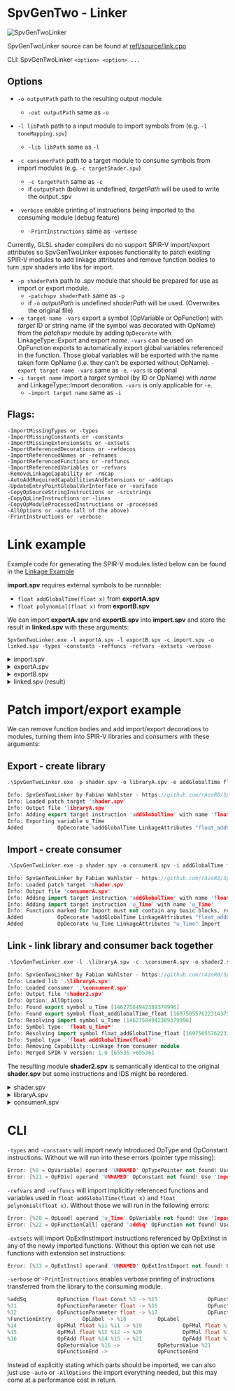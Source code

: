 # SpvGenTwo - Linker

![SpvGenTwoLinker](/misc/linker.PNG)

SpvGenTwoLinker source can be found at [refl/source/link.cpp](refl/source/link.cpp)

CLI: SpvGenTwoLinker ```<option> <option> ...```

## Options

* `-o outputPath` path to the resulting output module
    * `-out outputPath` same as `-o`
* `-l libPath` path to a input module to import symbols from (e.g. `-l toneMapping.spv`)
    * `-lib libPath` same as `-l`
* `-c consumerPath` path to a target module to consume symbols from import modules (e.g. `-c targetShader.spv`)
    * `-c targetPath` same as `-c`
    * if `outputPath` (below) is undefined, _targetPath_ will be used to write the output .spv

* `-verbose` enable printing of instructions being imported to the consuming module (debug feature)
    * `-PrintInstructions` same as `-verbose`

Currently, GLSL shader compilers do no support SPIR-V import/export attributes so SpvGenTwoLinker exposes functionality to patch existing SPIR-V modules to add linkage attributes and remove function bodies to turn .spv shaders into libs for import.

* `-p shaderPath` path to .spv module that should be prepared for use as import or export module.
    * `-patchspv shaderPath` same as `-p`
    * if `-o` _outputPath_ is undefined _shaderPath_ will be used. (Overwrites the original file)
* `-e target name -vars` export a symbol (OpVariable or OpFunction) with _target_ ID or string name (if the symbol was decorated with OpName) from the _patchspv_ module by adding `OpDecorate` with LinkageType::Export and export _name_. `-vars` can be used on OpFunction exports to automatically export global variables referenced in the function. Those global variables will be exported with the name taken form OpName (i.e. they can't be exported without OpName).
    `-export target name -vars` same as `-e`. `-vars` is optional
* `-i target name` import a _target_ symbol (by ID or OpName) with _name_ and LinkageType::Import decoration. `-vars` is only applicable for `-e`.
    * `-import target name` same as `-i`

## Flags:
    -ImportMissingTypes or -types
    -ImportMissingConstants or -constants
    -ImportMissingExtensionSets or -extsets
    -ImportReferencedDecorations or -refdecos
    -ImportReferencedNames or -refnames
    -ImportReferencedFunctions or -reffuncs
    -ImportReferencedVariables or -refvars
    -RemoveLinkageCapability or -rmcap
    -AutoAddRequiredCapabilitiesAndExtensions or -addcaps
    -UpdateEntryPointGlobalVarInterface or -variface
    -CopyOpSourceStringInstructions or -srcstrings
    -CopyOpLineInstructions or -lines
    -CopyOpModuleProcessedInstructions or -processed
    -AllOptions or -auto (all of the above)
    -PrintInstructions or -verbose

# Link example
Example code for generating the SPIR-V modules listed below can be found in the [Linkage Example](example/source/Linkage.cpp)

__import.spv__ requires external symbols to be runnable:
* `float addGlobalTime(float x)` from __exportA.spv__
* `float polynomial(float x)` from __exportB.spv__

We can import __exportA.spv__ and __exportB.spv__ into __import.spv__ and store the result in __linked.spv__ with these arguments:
```
SpvGenTwoLinker.exe -l exportA.spv -l exportB.spv -c import.spv -o linked.spv -types -constants -reffuncs -refvars -extsets -verbose
```

<details>
  <summary>import.spv</summary>

```cpp
; SPIR-V
; Version: 1.0
; Generator: SpvGenTwo SPIR-V IR Tools(30); 0
; Bound: 14
; Schema: 0
               OpCapability Linkage
               OpCapability Shader
               OpMemoryModel Logical Simple
               OpEntryPoint Fragment %main "main"
               OpExecutionMode %main OriginUpperLeft
               OpName %addGlobalTime "addGlobalTime"
               OpName %polynomial "polynomial"
               OpName %main "main"
               OpName %FunctionEntry "FunctionEntry"
               OpDecorate %addGlobalTime LinkageAttributes "@addGlobalTime" Import
               OpDecorate %polynomial LinkageAttributes "@polynomial" Import
      %float = OpTypeFloat 32
          %2 = OpTypeFunction %float %float
       %void = OpTypeVoid
          %4 = OpTypeFunction %void
   %float_16 = OpConstant %float 16
%addGlobalTime = OpFunction %float Const %2
          %7 = OpFunctionParameter %float
               OpFunctionEnd
 %polynomial = OpFunction %float Const %2
          %9 = OpFunctionParameter %float
               OpFunctionEnd
       %main = OpFunction %void None %4
%FunctionEntry = OpLabel
         %12 = OpFunctionCall %float %addGlobalTime %float_16
         %13 = OpFunctionCall %float %polynomial %12
               OpReturn
               OpFunctionEnd
```
</details>

<details>
  <summary>exportA.spv</summary>

```cpp
; SPIR-V
; Version: 1.0
; Generator: SpvGenTwo SPIR-V IR Tools(30); 0
; Bound: 26
; Schema: 0
               OpCapability Linkage
               OpCapability Shader
               OpMemoryModel Logical Simple
               OpEntryPoint Fragment %main "main"
               OpExecutionMode %main OriginUpperLeft
               OpName %u_Time "u_Time"
               OpName %addSq "addSq"
               OpName %FunctionEntry "FunctionEntry"
               OpName %addGlobalTime "addGlobalTime"
               OpName %FunctionEntry_0 "FunctionEntry"
               OpName %main "main"
               OpName %FunctionEntry_1 "FunctionEntry"
               OpDecorate %addGlobalTime LinkageAttributes "@addGlobalTime" Export
      %float = OpTypeFloat 32
%_ptr_Uniform_float = OpTypePointer Uniform %float
          %3 = OpTypeFunction %float %float %float
          %4 = OpTypeFunction %float %float
 %float_1000 = OpConstant %float 1000
       %void = OpTypeVoid
          %7 = OpTypeFunction %void
   %float_16 = OpConstant %float 16
     %u_Time = OpVariable %_ptr_Uniform_float Uniform
      %addSq = OpFunction %float Const %3
         %11 = OpFunctionParameter %float
         %12 = OpFunctionParameter %float
%FunctionEntry = OpLabel
         %14 = OpFMul %float %11 %11
         %15 = OpFMul %float %12 %12
         %16 = OpFAdd %float %14 %15
               OpReturnValue %16
               OpFunctionEnd
%addGlobalTime = OpFunction %float Const %4
         %18 = OpFunctionParameter %float
%FunctionEntry_0 = OpLabel
         %20 = OpLoad %float %u_Time None
         %21 = OpFDiv %float %20 %float_1000
         %22 = OpFunctionCall %float %addSq %18 %21
               OpReturnValue %22
               OpFunctionEnd
       %main = OpFunction %void None %7
%FunctionEntry_1 = OpLabel
         %25 = OpFunctionCall %float %addGlobalTime %float_16
               OpReturn
               OpFunctionEnd
```
</details>

<details>
  <summary>exportB.spv</summary>

```cpp
; SPIR-V
; Version: 1.0
; Generator: SpvGenTwo SPIR-V IR Tools(30); 0
; Bound: 26
; Schema: 0
               OpCapability Linkage
               OpCapability Shader
               OpMemoryModel Logical Simple
               OpEntryPoint Fragment %main "main"
               OpExecutionMode %main OriginUpperLeft
               OpName %u_Time "u_Time"
               OpName %addSq "addSq"
               OpName %FunctionEntry "FunctionEntry"
               OpName %addGlobalTime "addGlobalTime"
               OpName %FunctionEntry_0 "FunctionEntry"
               OpName %main "main"
               OpName %FunctionEntry_1 "FunctionEntry"
               OpDecorate %addGlobalTime LinkageAttributes "@addGlobalTime" Export
      %float = OpTypeFloat 32
%_ptr_Uniform_float = OpTypePointer Uniform %float
          %3 = OpTypeFunction %float %float %float
          %4 = OpTypeFunction %float %float
 %float_1000 = OpConstant %float 1000
       %void = OpTypeVoid
          %7 = OpTypeFunction %void
   %float_16 = OpConstant %float 16
     %u_Time = OpVariable %_ptr_Uniform_float Uniform
      %addSq = OpFunction %float Const %3
         %11 = OpFunctionParameter %float
         %12 = OpFunctionParameter %float
%FunctionEntry = OpLabel
         %14 = OpFMul %float %11 %11
         %15 = OpFMul %float %12 %12
         %16 = OpFAdd %float %14 %15
               OpReturnValue %16
               OpFunctionEnd
%addGlobalTime = OpFunction %float Const %4
         %18 = OpFunctionParameter %float
%FunctionEntry_0 = OpLabel
         %20 = OpLoad %float %u_Time None
         %21 = OpFDiv %float %20 %float_1000
         %22 = OpFunctionCall %float %addSq %18 %21
               OpReturnValue %22
               OpFunctionEnd
       %main = OpFunction %void None %7
%FunctionEntry_1 = OpLabel
         %25 = OpFunctionCall %float %addGlobalTime %float_16
               OpReturn
               OpFunctionEnd
```
</details>

<details>
  <summary>linked.spv (result)</summary>

```cpp
; SPIR-V
; Version: 1.0
; Generator: SpvGenTwo SPIR-V IR Tools(30); 0
; Bound: 64
; Schema: 0
               OpCapability Shader
          %1 = OpExtInstImport "GLSL.std.450"
               OpMemoryModel Logical Simple
               OpEntryPoint Fragment %main "main"
               OpExecutionMode %main OriginUpperLeft
               OpName %addGlobalTime "addGlobalTime"
               OpName %polynomial "polynomial"
               OpName %main "main"
               OpName %FunctionEntry "FunctionEntry"
               OpName %u_Time "u_Time"
               OpName %addSq "addSq"
               OpName %FunctionEntry_0 "FunctionEntry"
               OpName %FunctionEntry_1 "FunctionEntry"
               OpName %u_Coefficients "u_Coefficients"
               OpName %FunctionEntry_2 "FunctionEntry"
               OpName %x "x"
               OpName %i "i"
               OpName %s "s"
               OpName %LoopEntry "LoopEntry"
               OpName %LoopCondition "LoopCondition"
               OpName %LoopBody "LoopBody"
               OpName %LoopContinue "LoopContinue"
               OpName %LoopMerge "LoopMerge"
      %float = OpTypeFloat 32
          %3 = OpTypeFunction %float %float
       %void = OpTypeVoid
          %5 = OpTypeFunction %void
   %float_16 = OpConstant %float 16
          %7 = OpTypeFunction %float %float %float
%_ptr_Uniform_float = OpTypePointer Uniform %float
 %float_1000 = OpConstant %float 1000
%_ptr_Function_float = OpTypePointer Function %float
    %float_0 = OpConstant %float 0
       %uint = OpTypeInt 32 0
%_ptr_Function_uint = OpTypePointer Function %uint
     %uint_0 = OpConstant %uint 0
       %bool = OpTypeBool
         %16 = OpSpecConstant %uint 8
     %uint_8 = OpConstant %uint 8
%_arr_float_uint_8 = OpTypeArray %float %uint_8
%_ptr_Uniform__arr_float_uint_8 = OpTypePointer Uniform %_arr_float_uint_8
        %int = OpTypeInt 32 1
      %int_1 = OpConstant %int 1
     %u_Time = OpVariable %_ptr_Uniform_float Uniform
%u_Coefficients = OpVariable %_ptr_Uniform__arr_float_uint_8 Uniform
%addGlobalTime = OpFunction %float Const %3
         %25 = OpFunctionParameter %float
%FunctionEntry_1 = OpLabel
         %27 = OpLoad %float %u_Time None
         %28 = OpFDiv %float %27 %float_1000
         %29 = OpFunctionCall %float %addSq %25 %28
               OpReturnValue %29
               OpFunctionEnd
 %polynomial = OpFunction %float Const %3
          %x = OpFunctionParameter %float
%FunctionEntry_2 = OpLabel
          %s = OpVariable %_ptr_Function_float Function %float_0
          %i = OpVariable %_ptr_Function_uint Function %uint_0
               OpBranch %LoopEntry
  %LoopEntry = OpLabel
               OpLoopMerge %LoopMerge %LoopContinue None
               OpBranch %LoopCondition
%LoopCondition = OpLabel
         %37 = OpLoad %uint %i None
         %38 = OpULessThan %bool %37 %16
               OpBranchConditional %38 %LoopBody %LoopMerge
   %LoopBody = OpLabel
         %40 = OpLoad %uint %i None
         %41 = OpConvertUToF %float %40
         %42 = OpExtInst %float %1 Pow %x %41
         %43 = OpAccessChain %_ptr_Uniform_float %u_Coefficients %40
         %44 = OpLoad %float %43 None
         %45 = OpFMul %float %44 %42
         %46 = OpLoad %float %s None
         %47 = OpFAdd %float %46 %45
               OpStore %s %47 None
               OpBranch %LoopContinue
%LoopContinue = OpLabel
         %49 = OpLoad %uint %i None
         %50 = OpIAdd %uint %49 %int_1
               OpStore %i %50 None
               OpBranch %LoopEntry
  %LoopMerge = OpLabel
         %52 = OpLoad %float %s None
               OpReturnValue %52
               OpFunctionEnd
      %addSq = OpFunction %float Const %7
         %54 = OpFunctionParameter %float
         %55 = OpFunctionParameter %float
%FunctionEntry_0 = OpLabel
         %57 = OpFMul %float %54 %54
         %58 = OpFMul %float %55 %55
         %59 = OpFAdd %float %57 %58
               OpReturnValue %59
               OpFunctionEnd
       %main = OpFunction %void None %5
%FunctionEntry = OpLabel
         %62 = OpFunctionCall %float %addGlobalTime %float_16
         %63 = OpFunctionCall %float %polynomial %62
               OpReturn
               OpFunctionEnd
```
</details>

# Patch import/export example

We can remove function bodies and add import/export decorations to modules, turning them into SPIR-V libraries and consumers with these arguments:

## Export - create library

```cpp
.\SpvGenTwoLinker.exe -p shader.spv -o libraryA.spv -e addGlobalTime float_addGlobalTime_float -vars

Info: SpvGenTwoLinker by Fabian Wahlster - https://github.com/rAzoR8/SpvGenTwo
Info: Loaded patch target 'shader.spv'
Info: Output file 'libraryA.spv'
Info: Adding export target instruction 'addGlobalTime' with name 'float_addGlobalTime_float'
Info: Exporting variable u_Time
Added           OpDecorate %addGlobalTime LinkageAttributes "float_addGlobalTime_float" Export
```

## Import - create consumer

```cpp
.\SpvGenTwoLinker.exe -p shader.spv -o consumerA.spv -i addGlobalTime float_addGlobalTime_float -i u_Time u_Time

Info: SpvGenTwoLinker by Fabian Wahlster - https://github.com/rAzoR8/SpvGenTwo
Info: Loaded patch target 'shader.spv'
Info: Output file 'consumerA.spv'
Info: Adding import target instruction 'addGlobalTime' with name 'float_addGlobalTime_float'
Info: Adding import target instruction 'u_Time' with name 'u_Time'
Info: Functions marked for Import must not contain any basic blocks, removing 1 blocks
Added           OpDecorate %addGlobalTime LinkageAttributes "float_addGlobalTime_float" Import
Added           OpDecorate %u_Time LinkageAttributes "u_Time" Import
```

## Link - link library and consumer back together

```cpp
.\SpvGenTwoLinker.exe -l .\libraryA.spv -c .\consumerA.spv -o shader2.spv -auto

Info: SpvGenTwoLinker by Fabian Wahlster - https://github.com/rAzoR8/SpvGenTwo
Info: Loaded lib '.\libraryA.spv'
Info: Loaded consumer '.\consumerA.spv'
Info: Output file 'shader2.spv'
Info: Option: AllOptions
Info: Found export symbol u_Time [14627584942389379996]
Info: Found export symbol float_addGlobalTime_float [16975055762231437530]
Info: Resolving import symbol u_Time [14627584942389379996]
Info: Symbol type: 'float u_Time*'
Info: Resolving import symbol float_addGlobalTime_float [16975055762231437530]
Info: Symbol type: 'float addGlobalTime(float)'
Info: Removing Capability::Linkage from consumer module
Info: Merged SPIR-V version: 1.0 [65536->65536]
```

The resulting module __shader2.spv__ is semantically identical to the original __shader.spv__ but some instructions and IDS might be reordered.

<details>
  <summary>shader.spv</summary>
Generated by some shader compiler that does not support import/export declarations:

```cpp
; SPIR-V
; Version: 1.0
; Generator: SpvGenTwo SPIR-V IR Tools(30); 0
; Bound: 18
; Schema: 0
               OpCapability Shader
               OpMemoryModel Logical Simple
               OpEntryPoint Fragment %main "main"
               OpExecutionMode %main OriginUpperLeft
               OpName %u_Time "u_Time"
               OpName %addGlobalTime "addGlobalTime"
               OpName %FunctionEntry "FunctionEntry"
               OpName %main "main"
               OpName %FunctionEntry_0 "FunctionEntry"
      %float = OpTypeFloat 32
%_ptr_Uniform_float = OpTypePointer Uniform %float
          %3 = OpTypeFunction %float %float
 %float_1000 = OpConstant %float 1000
       %void = OpTypeVoid
          %6 = OpTypeFunction %void
   %float_16 = OpConstant %float 16
     %u_Time = OpVariable %_ptr_Uniform_float Uniform
%addGlobalTime = OpFunction %float Const %3
         %10 = OpFunctionParameter %float
%FunctionEntry = OpLabel
         %12 = OpLoad %float %u_Time None
         %13 = OpFDiv %float %12 %float_1000
         %14 = OpFMul %float %13 %10
               OpReturnValue %14
               OpFunctionEnd
       %main = OpFunction %void None %6
%FunctionEntry_0 = OpLabel
         %17 = OpFunctionCall %float %addGlobalTime %float_16
               OpReturn
               OpFunctionEnd
```

</details>

<details>
  <summary>libraryA.spv</summary>

`-vars` option automatically exported `%u_Time = OpVariable %_ptr_Uniform_float Uniform` but could also be manually exported with `-e` and a name.

```cpp
; SPIR-V
; Version: 1.0
; Generator: SpvGenTwo SPIR-V IR Tools(30); 0
; Bound: 18
; Schema: 0
>>>>>>>>>>>>>> OpCapability Linkage
               OpCapability Shader
               OpMemoryModel Logical Simple
               OpEntryPoint Fragment %main "main"
               OpExecutionMode %main OriginUpperLeft
               OpName %u_Time "u_Time"
               OpName %addGlobalTime "addGlobalTime"
               OpName %FunctionEntry "FunctionEntry"
               OpName %main "main"
               OpName %FunctionEntry_0 "FunctionEntry"
>>>>>>>>>>>>>> OpDecorate %u_Time LinkageAttributes "u_Time" Export
>>>>>>>>>>>>>> OpDecorate %addGlobalTime LinkageAttributes "float_addGlobalTime_float" Export
      %float = OpTypeFloat 32
%_ptr_Uniform_float = OpTypePointer Uniform %float
          %3 = OpTypeFunction %float %float
 %float_1000 = OpConstant %float 1000
       %void = OpTypeVoid
          %6 = OpTypeFunction %void
   %float_16 = OpConstant %float 16
     %u_Time = OpVariable %_ptr_Uniform_float Uniform
%addGlobalTime = OpFunction %float Const %3
         %10 = OpFunctionParameter %float
%FunctionEntry = OpLabel
         %12 = OpLoad %float %u_Time None
         %13 = OpFDiv %float %12 %float_1000
         %14 = OpFMul %float %13 %10
               OpReturnValue %14
               OpFunctionEnd
       %main = OpFunction %void None %6
%FunctionEntry_0 = OpLabel
         %17 = OpFunctionCall %float %addGlobalTime %float_16
               OpReturn
               OpFunctionEnd
```

</details>

<details>
  <summary>consumerA.spv</summary>

Import declarations have been added and the function body of `%addGlobalTime = OpFunction %float Const %3` has been removed:

```cpp
; SPIR-V
; Version: 1.0
; Generator: SpvGenTwo SPIR-V IR Tools(30); 0
; Bound: 14
; Schema: 0
>>>>>>>>>>>>>> OpCapability Linkage
               OpCapability Shader
               OpMemoryModel Logical Simple
               OpEntryPoint Fragment %main "main"
               OpExecutionMode %main OriginUpperLeft
               OpName %u_Time "u_Time"
               OpName %addGlobalTime "addGlobalTime"
               OpName %main "main"
               OpName %FunctionEntry "FunctionEntry"
>>>>>>>>>>>>>> OpDecorate %addGlobalTime LinkageAttributes "float_addGlobalTime_float" Import
>>>>>>>>>>>>>> OpDecorate %u_Time LinkageAttributes "float_u_Time" Import
      %float = OpTypeFloat 32
%_ptr_Uniform_float = OpTypePointer Uniform %float
          %3 = OpTypeFunction %float %float
 %float_1000 = OpConstant %float 1000
       %void = OpTypeVoid
          %6 = OpTypeFunction %void
   %float_16 = OpConstant %float 16
     %u_Time = OpVariable %_ptr_Uniform_float Uniform
%addGlobalTime = OpFunction %float Const %3
         %10 = OpFunctionParameter %float
>>>>>>>>>>>>>> OpFunctionEnd
       %main = OpFunction %void None %6
%FunctionEntry = OpLabel
         %13 = OpFunctionCall %float %addGlobalTime %float_16
               OpReturn
               OpFunctionEnd
```

</details>

# CLI

`-types` and `-constants` will import newly introduced OpType and OpConstant instructions. Without we will run into these errors (pointer type missing):

```cpp
Error: [%9 = OpVariable] operand 'UNNAMED' OpTypePointer not found! Use 'ImportMissingTypes'.
Error: [%21 = OpFDiv] operand 'UNNAMED' OpConstant not found! Use 'ImportMissingConstants'.
```

`-refvars` and `-reffuncs` will import implicitly referenced functions and variables used in `float addGlobalTime(float x)` and `float polynomial(float x)`. Without those we will run in the following errors:

```cpp
Error: [%20 = OpLoad] operand 'u_Time' OpVariable not found! Use 'ImportReferencedVariables'.
Error: [%22 = OpFunctionCall] operand 'addSq' OpFunction not found! Use 'ImportReferencedFunctions'.
```

`-extsets` will import OpExtInstImport instructions referenced by OpExtInst in any of the newly imported functions. Without this option we can not use functions with extension set instructions:

```cpp
Error: [%33 = OpExtInst] operand 'UNNAMED' OpExtInstImport not found! Use 'ImportMissingExtensionSets'.
```

`-verbose` or `-PrintInstructions` enables verbose printing of instructions transferred from the library to the consuming module.

```cpp
%addSq          OpFunction float Const %3 -> %15                OpFunction float Const %14
%11             OpFunctionParameter float -> %16                OpFunctionParameter float
%12             OpFunctionParameter float -> %17                OpFunctionParameter float
%FunctionEntry          OpLabel -> %18          OpLabel
%14             OpFMul float %11 %11 -> %19             OpFMul float %16 %16
%15             OpFMul float %12 %12 -> %20             OpFMul float %17 %17
%16             OpFAdd float %14 %15 -> %21             OpFAdd float %19 %20
                OpReturnValue %16 ->            OpReturnValue %21
                OpFunctionEnd ->                OpFunctionEnd
```

Instead of explicitly stating which parts should be imported, we can also just use `-auto` or `-AllOptions` the import everything needed, but this may come at a performance cost in return.
